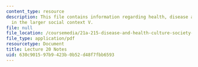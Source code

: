 ```yaml
---
content_type: resource
description: This file contains information regarding health, disease and healing
  in the larger social context V.
file: null
file_location: /coursemedia/21a-215-disease-and-health-culture-society-and-ethics-spring-2012/630c901597b9423b0b52d48f7fbb6593_MIT21A_215S12_lecture_20.pdf
file_type: application/pdf
resourcetype: Document
title: Lecture 20 Notes
uid: 630c9015-97b9-423b-0b52-d48f7fbb6593
---
```


